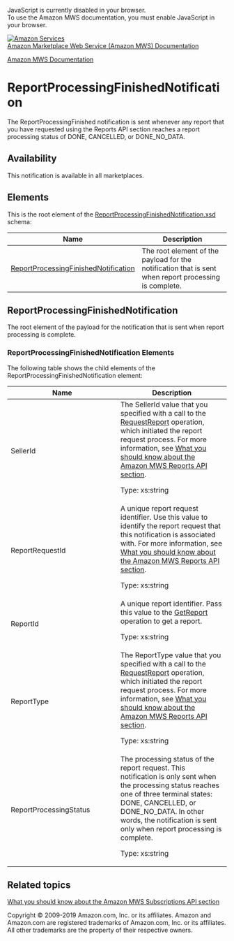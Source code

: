 <div id="MWSDX_noscript">

JavaScript is currently disabled in your browser.  
To use the Amazon MWS documentation, you must enable JavaScript in your
browser.

</div>

<div id="MWSDX_divtop">

[![Amazon
Services](https://images-na.ssl-images-amazon.com/images/G/08/mwsportal/fr_FR/amazonservices.gif
"Amazon Services")](http://services.amazon.fr)  
<span id="MWSDX_titlebar">[Amazon Marketplace Web Service (Amazon MWS)
Documentation](https://developer.amazonservices.fr/gp/mws/docs.html)</span>

</div>

<div id="MWSDX_divbottom">

<div id="MWSDX_divleft">

<div id="MWSDX_toc">

</div>

</div>

<div id="MWSDX_divright">

<div id="MWSDX_content">

<span id="MWSDX_breadcrumbs">[Amazon MWS
Documentation](https://developer.amazonservices.fr/gp/mws/docs.html)</span>

<div id="Notifications_ReportProcessingFinishedNotification" class="nested0">

# ReportProcessingFinishedNotification

<div class="body">

<span class="ph">The
<span class="keyword parmname">ReportProcessingFinished</span>
notification is sent whenever any report that you have requested using
the <span class="ph">Reports API section</span> reaches a report
processing status of DONE, CANCELLED, or DONE\_NO\_DATA.</span>

<div class="section">

## Availability

This notification is available in all marketplaces.

</div>

<div class="section">

## Elements

This is the root element of the
[ReportProcessingFinishedNotification.xsd](https://m.media-amazon.com/images/G/01/mwsportal/doc/en_US/subscriptions/ReportProcessingFinishedNotification.xsd)
schema:

<div class="tablenoborder">

| Name                                                                                                                                                                                  | Description                                                                                                                   |
| ------------------------------------------------------------------------------------------------------------------------------------------------------------------------------------- | ----------------------------------------------------------------------------------------------------------------------------- |
| [ReportProcessingFinishedNotification](#ReportProcessingFinishedNotification "The root element of the payload for the notification that is sent when report processing is complete.") | <span class="ph">The root element of the payload for the notification that is sent when report processing is complete.</span> |

</div>

</div>

</div>

<div id="ReportProcessingFinishedNotification" class="topic nested1">

## ReportProcessingFinishedNotification

<div class="body">

<span class="ph">The root element of the payload for the notification
that is sent when report processing is complete.</span>

<div class="section">

### ReportProcessingFinishedNotification Elements

The following table shows the child elements of the
<span class="keyword parmname">ReportProcessingFinishedNotification</span>
element:

<div class="tablenoborder">

<table>
<colgroup>
<col style="width: 50%" />
<col style="width: 50%" />
</colgroup>
<thead>
<tr class="header">
<th>Name</th>
<th>Description</th>
</tr>
</thead>
<tbody>
<tr class="odd">
<td><span class="keyword parmname">SellerId</span></td>
<td>The <span class="keyword parmname">SellerId</span> value that you specified with a call to the <a href="../reports/Reports_RequestReport.html" class="xref">RequestReport</a> operation, which initiated the report request process. For more information, see <a href="../reports/Reports_Overview.html" class="xref">What you should know about the Amazon MWS Reports API section</a>.
<p><span class="ph">Type: xs:string</span></p></td>
</tr>
<tr class="even">
<td><span class="keyword parmname">ReportRequestId</span></td>
<td><span class="ph">A unique report request identifier.</span> Use this value to identify the report request that this notification is associated with. For more information, see <a href="../reports/Reports_Overview.html" class="xref">What you should know about the Amazon MWS Reports API section</a>.
<p><span class="ph">Type: xs:string</span></p></td>
</tr>
<tr class="odd">
<td><span class="keyword parmname">ReportId</span></td>
<td><span class="ph">A unique report identifier.</span> Pass this value to the <a href="../reports/Reports_GetReport.html" class="xref">GetReport</a> operation to get a report.
<p><span class="ph">Type: xs:string</span></p></td>
</tr>
<tr class="even">
<td><span class="keyword parmname">ReportType</span></td>
<td>The <span class="keyword parmname">ReportType</span> value that you specified with a call to the <a href="../reports/Reports_RequestReport.html" class="xref">RequestReport</a> operation, which initiated the report request process. For more information, see <a href="../reports/Reports_Overview.html" class="xref">What you should know about the Amazon MWS Reports API section</a>.
<p><span class="ph">Type: xs:string</span></p></td>
</tr>
<tr class="odd">
<td><span class="keyword parmname">ReportProcessingStatus</span></td>
<td>The processing status of the report request. This notification is only sent when the processing status reaches one of three terminal states: DONE, CANCELLED, or DONE_NO_DATA. In other words, the notification is sent only when report processing is complete.
<p><span class="ph">Type: xs:string</span></p></td>
</tr>
</tbody>
</table>

</div>

</div>

</div>

</div>

<div id="RelatedTopics" class="topic nested1">

## Related topics

<div class="body">

[What you should know about the Amazon MWS Subscriptions API
section](../subscriptions/Subscriptions_Overview.html)

</div>

</div>

</div>

<div id="MWSDX_footer">

Copyright © 2009-2019 Amazon.com, Inc. or its affiliates. Amazon and
Amazon.com are registered trademarks of Amazon.com, Inc. or its
affiliates. All other trademarks are the property of their respective
owners.

</div>

</div>

</div>

<div style="clear: both;">

</div>

</div>
